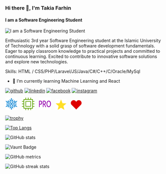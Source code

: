 ### Hi there 👋, I'm Takia Farhin
#### I am a  Software Engineering Student
![I am a  Software Engineering Student](https://avatars.githubusercontent.com/u/127242528?s=400&u=e6c1bfb7d05688ebb554bcf8179c060e8393fccb&v=4)

Enthusiastic 3rd year Software Engineering
student at the Islamic University of Technology
with a solid grasp of software development
fundamentals. Eager to apply classroom
knowledge to practical projects and
committed to continuous learning. Excited to
contribute to innovative software solutions and
explore new technologies.

Skills:  HTML / CSS/PHP/Laravel/JS/Java/C#/C++/C/Oracle/MySql 

- 🌱 I’m currently learning Machine Learning and React 


[<img src='https://cdn.jsdelivr.net/npm/simple-icons@3.0.1/icons/github.svg' alt='github' height='40'>](https://github.com/https://github.com/Takia03)  [<img src='https://cdn.jsdelivr.net/npm/simple-icons@3.0.1/icons/linkedin.svg' alt='linkedin' height='40'>](https://www.linkedin.com/in/https://www.linkedin.com/in/takia-farhin-70aa4b256//)  [<img src='https://cdn.jsdelivr.net/npm/simple-icons@3.0.1/icons/facebook.svg' alt='facebook' height='40'>](https://www.facebook.com/https://www.facebook.com/profile.php?id=100076146143903)  [<img src='https://cdn.jsdelivr.net/npm/simple-icons@3.0.1/icons/instagram.svg' alt='instagram' height='40'>](https://www.instagram.com/https://www.instagram.com/farhinlabiba/?hl=en/)  

<a href='https://archiveprogram.github.com/'><img src='https://raw.githubusercontent.com/acervenky/animated-github-badges/master/assets/acbadge.gif' width='40' height='40'></a> <a href='https://docs.github.com/en/developers'><img src='https://raw.githubusercontent.com/acervenky/animated-github-badges/master/assets/devbadge.gif' width='40' height='40'></a> <a href='https://github.com/pricing'><img src='https://raw.githubusercontent.com/acervenky/animated-github-badges/master/assets/pro.gif' width='40' height='40'></a> <a href='https://stars.github.com/'><img src='https://raw.githubusercontent.com/acervenky/animated-github-badges/master/assets/starbadge.gif' width='35' height='35'></a> <a href='https://docs.github.com/en/github/supporting-the-open-source-community-with-github-sponsors'><img src='https://raw.githubusercontent.com/acervenky/animated-github-badges/master/assets/sponsorbadge.gif' width='35' height='35'></a> 

[![trophy](https://github-profile-trophy.vercel.app/?username=https://github.com/Takia03)](https://github.com/ryo-ma/github-profile-trophy)

[![Top Langs](https://github-readme-stats.vercel.app/api/top-langs/?username=https://github.com/Takia03)](https://github.com/anuraghazra/github-readme-stats)

![GitHub stats](https://github-readme-stats.vercel.app/api?username=https://github.com/Takia03&show_icons=true)  

![Vaunt Badge](https://api.vaunt.dev/v1/github/entities/https://github.com/Takia03/contributions?format=svg&private=false)  

![GitHub metrics](https://metrics.lecoq.io/https://github.com/Takia03)  

![GitHub streak stats](https://streak-stats.demolab.com/?user=https://github.com/Takia03)  

